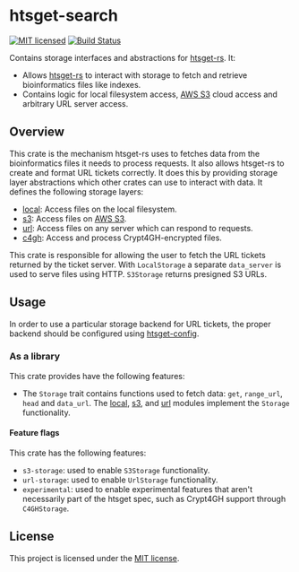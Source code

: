 # htsget-search

[![MIT licensed][mit-badge]][mit-url]
[![Build Status][actions-badge]][actions-url]

[mit-badge]: https://img.shields.io/badge/license-MIT-blue.svg
[mit-url]: https://github.com/umccr/htsget-rs/blob/main/LICENSE
[actions-badge]: https://github.com/umccr/htsget-rs/actions/workflows/action.yml/badge.svg
[actions-url]: https://github.com/umccr/htsget-rs/actions?query=workflow%3Atests+branch%3Amain

Contains storage interfaces and abstractions for [htsget-rs]. It:
* Allows [htsget-rs] to interact with storage to fetch and retrieve bioinformatics files like indexes.
* Contains logic for local filesystem access, [AWS S3][s3-docs] cloud access and arbitrary URL server access.

[htsget-rs]: https://github.com/umccr/htsget-rs

## Overview

This crate is the mechanism htsget-rs uses to fetches data from the bioinformatics files it needs to
process requests. It also allows htsget-rs to create and format URL tickets correctly. It does this by providing storage
layer abstractions which other crates can use to interact with data. It defines the following storage layers:
* [local]: Access files on the local filesystem.
* [s3]: Access files on [AWS S3][s3-docs].
* [url]: Access files on any server which can respond to requests.
* [c4gh]: Access and process Crypt4GH-encrypted files.

[s3-docs]: https://docs.aws.amazon.com/AmazonS3/latest/userguide/Welcome.html

This crate is responsible for allowing the user to fetch the URL tickets returned by the ticket server. With
`LocalStorage` a separate `data_server` is used to serve files using HTTP. `S3Storage` returns
presigned S3 URLs.

## Usage

In order to use a particular storage backend for URL tickets, the proper backend should be configured using [htsget-config].

[htsget-config]: ../htsget-config

### As a library

This crate provides have the following features:

* The `Storage` trait contains functions used to fetch data: `get`, `range_url`, `head` and `data_url`. The [local], [s3],
and [url] modules implement the `Storage` functionality.

#### Feature flags

This crate has the following features:
* `s3-storage`: used to enable `S3Storage` functionality.
* `url-storage`: used to enable `UrlStorage` functionality.
* `experimental`: used to enable experimental features that aren't necessarily part of the htsget spec, such as Crypt4GH support through `C4GHStorage`.

[local]: src/local.rs
[s3]: src/s3.rs
[url]: src/url.rs
[c4gh]: src/c4gh/mod.rs

## License

This project is licensed under the [MIT license][license].

[license]: LICENSE